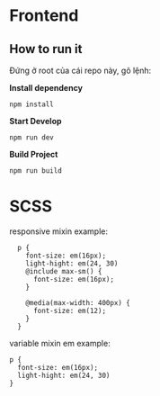 # Frontend

## How to run it

Đứng ở root của cái repo này, gõ lệnh:

**Install dependency**
```
npm install
```

**Start Develop**
```
npm run dev
```

**Build Project**
```
npm run build
```

# SCSS

responsive mixin
  example:

```
  p {
    font-size: em(16px);
    light-hight: em(24, 30)
    @include max-sm() {
      font-size: em(16px);
    }

    @media(max-width: 400px) {
      font-size: em(12);
    }
  }
```

variable mixin em
  example:
  ```
  p {
    font-size: em(16px);
    light-hight: em(24, 30)
  }
  ```
